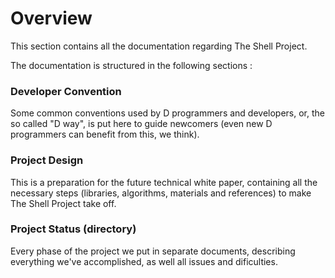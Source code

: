 # Overview 

This section contains all the documentation regarding The Shell Project.

The documentation is structured in the following sections :

### Developer Convention 

Some common conventions used by D programmers and developers, or, the so called "D way", is put here to guide newcomers (even new D programmers can benefit from this, we think).

### Project Design

 This is a preparation for the future technical white paper, containing all the necessary steps (libraries, algorithms, materials and references) to make The Shell Project take off.

 ### Project Status (directory)

 Every phase of the project we put in separate documents, describing everything we've accomplished, as well all issues and dificulties.